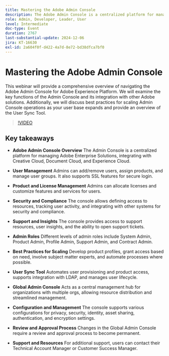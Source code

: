 ```yaml
---
title: Mastering the Adobe Admin Console
description: The Adobe Admin Console is a centralized platform for managing Adobe Enterprise Solutions, offering user and product management, security and compliance features, support resources, and scalable best practices for organizations.
role: Admin, Developer, Leader, User
level: Intermediate
doc-type: Event
duration: 2767
last-substantial-update: 2024-12-06
jira: KT-16630
exl-id: 2a604f0f-d422-4a7d-8e72-bd38dfca7bf0
---
```

# Mastering the Adobe Admin Console

This webinar will provide a comprehensive overview of navigating the Adobe Admin Console for Adobe Experience Platform. We will examine the key functions of the Admin Console and its integration with other Adobe solutions. Additionally, we will discuss best practices for scaling Admin Console operations as your user base expands and provide an overview of the User Sync Tool.

>[!VIDEO](https://video.tv.adobe.com/v/3440937/?learn=on&enablevpops)

## Key takeaways

* **Adobe Admin Console Overview** The Admin Console is a centralized platform for managing Adobe Enterprise Solutions, integrating with Creative Cloud, Document Cloud, and Experience Cloud.

* **User Management** Admins can add/remove users, assign products, and manage user groups. It also supports SSL features for secure login.

* **Product and License Management** Admins can allocate licenses and customize features and services for users.

* **Security and Compliance** The console allows defining access to resources, tracking user activity, and integrating with other systems for security and compliance.

* **Support and Insights** The console provides access to support resources, user insights, and the ability to open support tickets.

* **Admin Roles** Different levels of admin roles include System Admin, Product Admin, Profile Admin, Support Admin, and Contract Admin.

* **Best Practices for Scaling** Develop product profiles, grant access based on need, involve subject matter experts, and automate processes where possible.

* **User Sync Tool** Automates user provisioning and product access, supports integration with LDAP, and manages user lifecycle.

* **Global Admin Console** Acts as a central management hub for organizations with multiple orgs, allowing resource distribution and streamlined management.

* **Configuration and Management** The console supports various configurations for privacy, security, identity, asset sharing, authentication, and encryption settings.

* **Review and Approval Process** Changes in the Global Admin Console require a review and approval process to become permanent.

* **Support and Resources** For additional support, users can contact their Technical Account Manager or Customer Success Manager.
